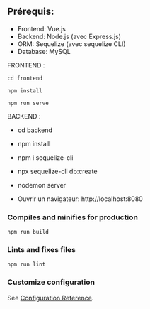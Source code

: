 ## Prérequis:
- Frontend: Vue.js
- Backend: Node.js (avec Express.js)
- ORM: Sequelize (avec sequelize CLI)
- Database: MySQL


FRONTEND :

```
cd frontend
```

```
npm install
```

```
npm run serve
```

BACKEND :
- cd backend
- npm install
- npm i sequelize-cli
- npx sequelize-cli db:create
- nodemon server



- Ouvrir un navigateur: http://localhost:8080
### Compiles and minifies for production
```
npm run build
```

### Lints and fixes files
```
npm run lint
```

### Customize configuration
See [Configuration Reference](https://cli.vuejs.org/config/).
